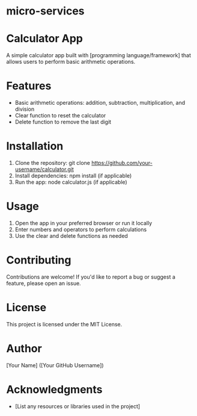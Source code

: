 # micro-services


# Calculator App


A simple calculator app built with [programming language/framework] that allows users to perform basic arithmetic operations.

# Features


- Basic arithmetic operations: addition, subtraction, multiplication, and division
- Clear function to reset the calculator
- Delete function to remove the last digit

# Installation


1. Clone the repository: git clone https://github.com/your-username/calculator.git
2. Install dependencies: npm install (if applicable)
3. Run the app: node calculator.js (if applicable)

# Usage


1. Open the app in your preferred browser or run it locally
2. Enter numbers and operators to perform calculations
3. Use the clear and delete functions as needed

# Contributing


Contributions are welcome! If you'd like to report a bug or suggest a feature, please open an issue.

# License


This project is licensed under the MIT License.

# Author


[Your Name] ([Your GitHub Username])

# Acknowledgments


- [List any resources or libraries used in the project]

